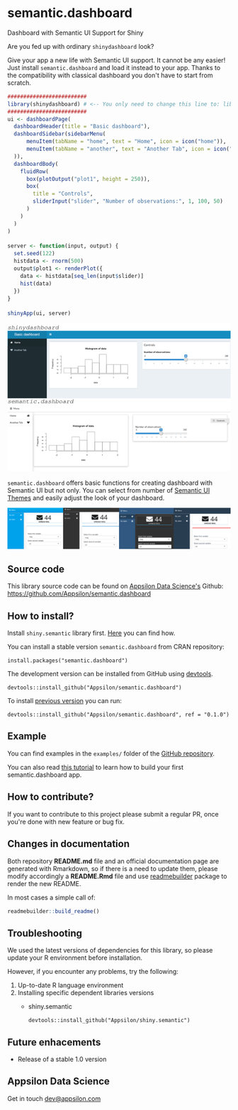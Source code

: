 
<link href="http://fonts.googleapis.com/css?family=Maven+Pro:400,700|Inconsolata" rel="stylesheet" type="text/css"> <link href='docs/style.css' rel='stylesheet' type='text/css'>

semantic.dashboard
==================

Dashboard with Semantic UI Support for Shiny

Are you fed up with ordinary `shinydashboard` look?

Give your app a new life with Semantic UI support. It cannot be any easier! Just install `semantic.dashboard` and load it instead to your app. Thanks to the compatibility with classical dashboard you don't have to start from scratch.

``` r
#########################
library(shinydashboard) # <-- You only need to change this line to: library(semantic.dashboard)
#########################
ui <- dashboardPage(
  dashboardHeader(title = "Basic dashboard"),
  dashboardSidebar(sidebarMenu(
      menuItem(tabName = "home", text = "Home", icon = icon("home")),
      menuItem(tabName = "another", text = "Another Tab", icon = icon("heart"))
  )),
  dashboardBody(
    fluidRow(
      box(plotOutput("plot1", height = 250)),
      box(
        title = "Controls",
        sliderInput("slider", "Number of observations:", 1, 100, 50)
      )
    )
  )
)

server <- function(input, output) {
  set.seed(122)
  histdata <- rnorm(500)
  output$plot1 <- renderPlot({
    data <- histdata[seq_len(input$slider)]
    hist(data)
  })
}

shinyApp(ui, server)
```

![Semantic dashboards comparison](inst/compare.png)

`semantic.dashboard` offers basic functions for creating dashboard with Semantic UI but not only. You can select from number of [Semantic UI Themes](http://semantic-ui-forest.com/themes/) and easily adjust the look of your dashboard.

![Semantic Dashboard Themes](inst/themes.png)

<!-- Live demo link below -->
<!--<p style="text-align: center; font-size: x-large;">
<a href="">Live demo</a>
</p> -->

Source code
-----------

This library source code can be found on [Appsilon Data Science's](http://appsilon.com) Github: <br> <https://github.com/Appsilon/semantic.dashboard>

How to install?
---------------

Install `shiny.semantic` library first. [Here](https://github.com/Appsilon/shiny.semantic) you can find how.

You can install a stable version `semantic.dashboard` from CRAN repository:

    install.packages("semantic.dashboard")

The development version can be installed from GitHub using [devtools](https://github.com/hadley/devtools).

    devtools::install_github("Appsilon/semantic.dashboard")

To install [previous version]() you can run:

    devtools::install_github("Appsilon/semantic.dashboard", ref = "0.1.0")

Example
-------

You can find examples in the `examples/` folder of the [GitHub repository](https://github.com/Appsilon/semantic.dashboard).

You can also read [this tutorial](https://appsilon.com/blog/rstats/2018/06/11/dashboard-tutorial.html) to learn how to build your first semantic.dashboard app.

How to contribute?
------------------

If you want to contribute to this project please submit a regular PR, once you're done with new feature or bug fix.<br>

Changes in documentation
------------------------

Both repository **README.md** file and an official documentation page are generated with Rmarkdown, so if there is a need to update them, please modify accordingly a **README.Rmd** file and use [readmebuilder](https://github.com/Appsilon/readmebuilder) package to render the new README.

In most cases a simple call of:

``` r
readmebuilder::build_readme()
```

Troubleshooting
---------------

We used the latest versions of dependencies for this library, so please update your R environment before installation.

However, if you encounter any problems, try the following:

1.  Up-to-date R language environment
2.  Installing specific dependent libraries versions
    -   shiny.semantic

            devtools::install_github("Appsilon/shiny.semantic")

Future enhacements
------------------

-   Release of a stable 1.0 version

Appsilon Data Science
---------------------

Get in touch [dev@appsilon.com](dev@appsilon.com)
